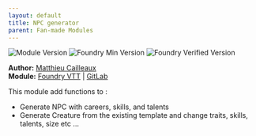 ```yaml
---
layout: default
title: NPC generator
parent: Fan-made Modules
---
```

![Module Version](https://img.shields.io/gitlab/v/release/greenskin-foundryvtt/wfrp4e-npc-generator?style=for-the-badge)
![Foundry Min Version](https://img.shields.io/badge/dynamic/json.svg?url=https%3A%2F%2Fgitlab.com%2Fgreenskin-foundryvtt%2Fwfrp4e-npc-generator%2F-%2Fraw%2Fmaster%2Fmodule.json&label=Foundry%20Min%20Version&query=$.compatibility.minimum&colorB=orange&style=for-the-badge)
![Foundry Verified Version](https://img.shields.io/badge/dynamic/json.svg?url=https%3A%2F%2Fgitlab.com%2Fgreenskin-foundryvtt%2Fwfrp4e-npc-generator%2F-%2Fraw%2Fmaster%2Fmodule.json&label=Foundry%20Verified&query=$.compatibility.verified&colorB=orange&style=for-the-badge)

**Author:** [Matthieu Cailleaux](https://foundryvtt.com/community/mcailleaux)  
**Module:** [Foundry VTT](https://foundryvtt.com/packages/wfrp4-wfrp4e-npc-generator) | [GitLab](https://gitlab.com/greenskin-foundryvtt/wfrp4e-npc-generator)

This module add functions to :
- Generate NPC with careers, skills, and talents
- Generate Creature from the existing template and change traits, skills, talents, size etc ...
